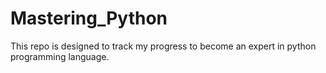 # Mastering_Python
This repo is designed to track my progress to become an expert in python programming language. 

